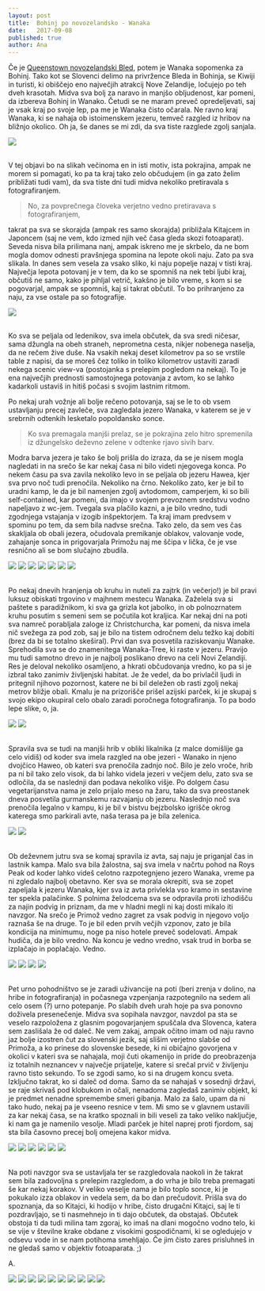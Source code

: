 ```yaml
---
layout: post
title:  Bohinj po novozelandsko - Wanaka
date:   2017-09-08
published: true
author: Ana
---
```



<p class="intro"><span class="dropcap">Č</span>e je <a href="/blog/queenstown">Queenstown novozelandski Bled</a>, potem je Wanaka sopomenka za Bohinj. Tako kot se Slovenci delimo na privržence Bleda in Bohinja, se Kiwiji in turisti, ki obiščejo eno največjih atrakcij Nove Zelandije, ločujejo po teh dveh krasotah. Midva sva bolj za naravo in manjšo obljudenost, kar pomeni, da izbereva Bohinj in Wanako. Četudi se ne maram preveč opredeljevati, saj je vsak kraj po svoje lep, pa me je Wanaka čisto očarala. Ne ravno kraj Wanaka, ki se nahaja ob istoimenskem jezeru, temveč razgled iz hribov na bližnjo okolico. Oh ja, še danes se mi zdi, da sva tiste razglede zgolj sanjala.</p>

<div class="photoset-grid" data-layout="1"> 
    <img src="/assets/images/32wanaka/01a.jpg" data-title="Eden najinih najljubših razgledov na Novi Zelandiji." data-lightbox="gr1">
</div><br/>

V tej objavi bo na slikah večinoma en in isti motiv, ista pokrajina, ampak ne morem si pomagati, ko pa ta kraj tako zelo občudujem (in ga zato želim približati tudi vam), da sva tiste dni tudi midva nekoliko pretiravala s fotografiranjem. 

<blockquote>No, za povprečnega človeka verjetno vedno pretiravava s fotografiranjem,</blockquote>

takrat pa sva se skorajda (ampak res samo skorajda) približala Kitajcem in Japoncem (saj ne vem, kdo izmed njih več časa gleda skozi fotoaparat). Seveda nisva bila prilimana nanj, ampak iskreno me je skrbelo, da ne bom mogla domov odnesti pravšnjega spomina na lepote okoli naju. Zato pa sva slikala. In danes sem vesela za vsako sliko, ki naju popelje nazaj v tisti kraj. Največja lepota potovanj je v tem, da ko se spomniš na nek tebi ljubi kraj, občutiš ne samo, kako je pihljal vetrič, kakšno je bilo vreme, s kom si se pogovarjal, ampak se spomniš, kaj si takrat občutil. To bo prihranjeno za naju, za vse ostale pa so fotografije.

<div class="photoset-grid" data-layout="1"> 
   <img src="/assets/images/32wanaka/06.jpg" data-title="Postanek za nočitev ob jezeru Hawea s čudovitim sončnim zahodom." data-lightbox="gr1">
</div><br/>

Ko sva se peljala od ledenikov, sva imela občutek, da sva sredi ničesar, sama džungla na obeh straneh, neprometna cesta, nikjer nobenega naselja, da ne rečem žive duše. Na vsakih nekaj deset kilometrov pa so se vrstile table z napisi, da se moreš čez toliko in toliko kilometrov ustaviti zaradi nekega scenic view-va (postojanka s prelepim pogledom na nekaj). To je ena največjih prednosti samostojnega potovanja z avtom, ko se lahko kadarkoli ustaviš in hitiš počasi s svojim lastnim ritmom. 

Po nekaj urah vožnje ali bolje rečeno potovanja, saj se le to ob vsem ustavljanju precej zavleče, sva zagledala jezero Wanaka, v katerem se je v srebrnih odtenkih lesketalo popoldansko sonce. 

<blockquote>Ko sva premagala manjši prelaz, se je pokrajina zelo hitro spremenila iz džungelsko deževno zelene v odtenke rjavo sivih barv.</blockquote> 

Modra barva jezera je tako še bolj prišla do izraza, da se je nisem mogla nagledati in na srečo še kar nekaj časa ni bilo videti njegovega konca. Po nekem času pa sva zavila nekoliko levo in se peljala ob jezeru Hawea, kjer sva prvo noč tudi prenočila. Nekoliko na črno. Nekoliko zato, ker je bil to uradni kamp, le da je bil namenjen zgolj avtodomom, camperjem, ki so bili self-contained, kar pomeni, da imajo v svojem prevoznem sredstvu vodno napeljavo z wc-jem. Tvegala sva plačilo kazni, a je bilo vredno, tudi zgodnjega vstajanja v izogib inšpektorjem. Ta kraj imam predvsem v spominu po tem, da sem bila nadvse srečna. Tako zelo, da sem ves čas skakljala ob obali jezera, očudovala premikanje oblakov, valovanje vode, zahajanje sonca in prigovarjala Primožu naj me ščipa v lička, če je vse resnično ali se bom slučajno zbudila.

<div class="photoset-grid" data-layout="213"> 
   <img src="/assets/images/32wanaka/01aa.jpg" data-title="" data-lightbox="gr1">
   <img src="/assets/images/32wanaka/02.jpg" data-title="" data-lightbox="gr1">
   <img src="/assets/images/32wanaka/03.jpg" data-title="" data-lightbox="gr1">
   <img src="/assets/images/32wanaka/04.jpg" data-title="" data-lightbox="gr1">
   <img src="/assets/images/32wanaka/05.jpg" data-title="" data-lightbox="gr1">
   <img src="/assets/images/32wanaka/07.jpg" data-title="" data-lightbox="gr1">
   <img src="/assets/images/32wanaka/08.jpg" data-title="" data-lightbox="gr1">
</div><br/>

Po nekaj dnevih hranjenja ob kruhu in nuteli za zajtrk (in večerjo!) je bil pravi luksuz obiskati trgovino v majhnem mestecu Wanaka. Zaželela sva si paštete s paradižnikom, ki sva ga grizla kot jabolko, in ob polnozrnatem kruhu posutim s semeni sem se počutila kot kraljica. Kar nekaj dni na poti sva namreč porabljala zaloge iz Christchurcha, kar pomeni, da nisva imela nič svežega za pod zob, saj je bilo na tistem odročnem delu težko kaj dobiti (brez da bi se totalno skeširal). Prvi dan sva posvetila raziskovanju Wanake. Sprehodila sva se do znamenitega Wanaka-Tree, ki raste v jezeru. Pravijo mu tudi samotno drevo in je najbolj poslikano drevo na celi Novi Zelandiji. Res je deloval nekoliko osamljeno, a hkrati občudovanja vredno, ko pa si je izbral tako zanimiv življenjski habitat. Je že vedel, da bo privlačil ljudi in pritegnil njihovo pozornost, katere ne bi bil deležen ob rasti zgolj nekaj metrov bližje obali. Kmalu je na prizorišče prišel azijski parček, ki je skupaj s svojo ekipo okupiral celo obalo zaradi poročnega fotografiranja. To pa bodo lepe slike, o, ja.

<div class="photoset-grid" data-layout="2"> 
   <img src="/assets/images/32wanaka/09.jpg" data-title="" data-lightbox="gr1">
   <img src="/assets/images/32wanaka/10.jpg" data-title="" data-lightbox="gr1">
</div><br/>

Spravila sva se tudi na manjši hrib v obliki likalnika (z malce domišlije ga celo vidiš) od koder sva imela razgled na obe jezeri - Wanako in njeno dvojčico Haweo, ob kateri sva prenočila zadnjo noč. Bilo je zelo vroče, hrib pa ni bil tako zelo visok, da bi lahko videla jezeri v večjem delu, zato sva se odločila, da se naslednji dan podava nekoliko višje. Po dolgem času vegetarijanstva nama je zelo prijalo meso na žaru, tako da sva preostanek dneva posvetila gurmanskemu razvajanju ob jezeru. Naslednjo noč sva prenočila legalno v kampu, ki je bil v bistvu bejzbolsko igrišče okrog katerega smo parkirali avte, naša terasa pa je bila zelenica.

<div class="photoset-grid" data-layout="2"> 
   <img src="/assets/images/32wanaka/11.jpg" data-title="" data-lightbox="gr1">
   <img src="/assets/images/32wanaka/12.jpg" data-title="" data-lightbox="gr1">
</div><br/>

Ob deževnem jutru sva se komaj spravila iz avta, saj naju je priganjal čas in lastnik kampa. Malo sva bila žalostna, saj sva imela v načrtu pohod na Roys Peak od koder lahko videš celotno razpotegnjeno jezero Wanaka, vreme pa ni zgledalo najbolj obetavno. Ker sva se morala okrepiti, sva se zopet zapeljala k jezeru Wanaka, kjer sva iz avta privlekla vso kramo in sestavine ter spekla palačinke. S polnima želodcema sva se odpravila proti izhodišču za najin podvig in priznam, da me v hladni megli ni kaj dosti mikalo iti navzgor. Na srečo je Primož vedno zagret za vsak podvig in njegovo voljo raznaša še na druge. To je bil eden prvih večjih vzponov, zato je bila kondicija na minimumu, noge pa niso hotele preveč sodelovati. Ampak hudiča, da je bilo vredno. Na koncu je vedno vredno, vsak trud in borba se izplačajo in poplačajo. Vedno.

<div class="photoset-grid" data-layout="121"> 
   <img src="/assets/images/32wanaka/13.jpg" data-title="" data-lightbox="gr1">
   <img src="/assets/images/32wanaka/14.jpg" data-title="" data-lightbox="gr1">
   <img src="/assets/images/32wanaka/16.jpg" data-title="" data-lightbox="gr1">
   <img src="/assets/images/32wanaka/15.jpg" data-title="" data-lightbox="gr1">
 </div><br/>
   
Pet urno pohodništvo se je zaradi uživancije na poti (beri zrenja v dolino, na hribe in fotografiranja) in počasnega vzpenjanja razpotegnilo na sedem ali celo osem (?) urno potepanje. Po slabih dveh urah hoje pa sva ponovno doživela presenečenje. Midva sva sopihala navzgor, navzdol pa sta se veselo razpoložena z glasnim pogovarjanjem spuščala dva Slovenca, katera sem zaslišala že od daleč. Ne vem zakaj, ampak očitno imam od naju ravno jaz bolje izostren čut za slovenski jezik, saj slišim verjetno slabše od Primoža, a ko prinese do slovenske besede, ki ni običajno govorjena v okolici v kateri sva se nahajala, moji čuti okamenijo in pride do preobrazenja iz totalnih neznancev v največje prijatelje, katere si srečal prvič v življenju ravno tisto sekundo. To se zgodi samo, ko si na drugem koncu sveta. Izključno takrat, ko si daleč od doma. Samo da se nahajaš v sosednji državi, se raje skrivaš pod klobukom in očali, nenadoma zagledaš zanimiv objekt, ki je predmet nenadne spremembe smeri gibanja. Malo za šalo, upam da ni tako hudo, nekaj pa je vseeno resnice v tem. Mi smo se v glavnem ustavili za kar nekaj časa, se na kratko spoznali in bili veseli za tako veliko naključje, ki nam ga je namenilo vesolje. Mladi parček je hitel naprej proti fjordom, saj sta bila časovno precej bolj omejena kakor midva. 

<div class="photoset-grid" data-layout="231">
   <img src="/assets/images/32wanaka/17.jpg" data-title="" data-lightbox="gr1">
   <img src="/assets/images/32wanaka/18.jpg" data-title="" data-lightbox="gr1">
   <img src="/assets/images/32wanaka/19.jpg" data-title="" data-lightbox="gr1">
   <img src="/assets/images/32wanaka/20.jpg" data-title="" data-lightbox="gr1">
   <img src="/assets/images/32wanaka/22.jpg" data-title="" data-lightbox="gr1">
   <img src="/assets/images/32wanaka/21.jpg" data-title="" data-lightbox="gr1">
</div><br/>

Na poti navzgor sva se ustavljala ter se razgledovala naokoli in že takrat sem bila zadovoljna s prelepim razgledom, a do vrha je bilo treba premagati še kar nekaj korakov. V veliko veselje nama je bilo toplo sonce, ki je pokukalo izza oblakov in vedela sem, da bo dan prečudovit. Prišla sva do spoznanja, da so Kitajci, ki hodijo v hribe, čisto drugačni Kitajci, saj le ti pozdravljajo, se ti nasmehnejo in ti dajo občutek, da obstajaš. Občutek obstoja ti da tudi milina tam zgoraj, ko imaš na dlani mogočno vodno telo, ki se vije v številne krake obdane z visokimi gospodičnami, ki se ogledujejo v odsevu vode in se nam potihoma smehljajo. Če jim čisto zares prisluhneš in ne gledaš samo v objektiv fotoaparata. ;)

A.

<div class="photoset-grid" data-layout="22131">
   <img src="/assets/images/32wanaka/23.jpg" data-title="" data-lightbox="gr1">
   <img src="/assets/images/32wanaka/24.jpg" data-title="" data-lightbox="gr1">
   <img src="/assets/images/32wanaka/25.jpg" data-title="" data-lightbox="gr1">
   <img src="/assets/images/32wanaka/26.jpg" data-title="" data-lightbox="gr1">
   <img src="/assets/images/32wanaka/27.jpg" data-title="" data-lightbox="gr1">
   <img src="/assets/images/32wanaka/28.jpg" data-title="" data-lightbox="gr1">
   <img src="/assets/images/32wanaka/29.jpg" data-title="" data-lightbox="gr1">
   <img src="/assets/images/32wanaka/30.jpg" data-title="" data-lightbox="gr1">
   <img src="/assets/images/32wanaka/31.jpg" data-title="" data-lightbox="gr1">
   <img src="/assets/images/32wanaka/32.jpg" data-title="" data-lightbox="gr1">
</div><br/>

